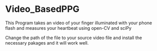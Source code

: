 # Video_BasedPPG
This Program takes an video of your finger illuminated with your phone flash and measures your heartbeat using open-CV and sciPy

Change the path of the file to your source video file and install the necessary pakages and it will work well.



